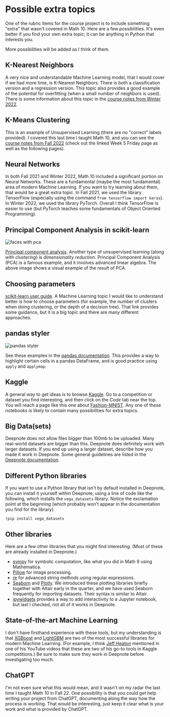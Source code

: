 # Possible extra topics

One of the rubric items for the course project is to include something "extra" that wasn't covered in Math 10.  Here are a few possibilities.  It's even better if you find your own extra topic; it can be anything in Python that interests you.

More possibilities will be added as I think of them.

## K-Nearest Neighbors

A very nice and understandable Machine Learning model, that I would cover if we had more time, is K-Nearest Neighbors.  There is both a classification version and a regression version.  This topic also provides a good example of the potential for overfitting (when a small number of neighbors is used).  There is some information about this topic in the [course notes from Winter 2022](https://christopherdavisuci.github.io/UCI-Math-10-W22/Week6/Week6-Wednesday.html).

## K-Means Clustering

This is an example of Unsupervised Learning (there are no "correct" labels provided).  I covered this last time I taught Math 10, and you can see the [course notes from Fall 2022](https://christopherdavisuci.github.io/UCI-Math-10-F22/Week5/Week5-Friday.html) (check out the linked Week 5 Friday page as well as the following pages).

## Neural Networks

In both Fall 2021 and Winter 2022, Math 10 included a significant portion on Neural Networks.  These are a fundamental (maybe the most fundamental) area of modern Machine Learning.  If you want to try learning about them, that would be a great extra topic.  In Fall 2021, we used the library TensorFlow (especially using the command `from tensorflow import keras`).  In Winter 2022, we used the library PyTorch.  Overall I think TensorFlow is easier to use (but PyTorch teaches some fundamentals of Object Oriented Programming).

## Principal Component Analysis in scikit-learn

![faces with pca](../images/pca.png)

[Principal component analysis](https://scikit-learn.org/stable/modules/decomposition.html#pca).  Another type of unsupervised learning (along with *clustering*) is *dimensionality reduction*.  Principal Component Analysis (PCA) is a famous example, and it involves advanced linear algebra.  The above image shows a visual example of the result of PCA.

## Choosing parameters

[scikit-learn user guide](https://scikit-learn.org/stable/tutorial/statistical_inference/model_selection.html).  A Machine Learning topic I would like to understand better is how to choose parameters (for example, the number of clusters when doing clustering, or the depth of a decision tree).  That link provides some guidance, but it is a big topic and there are many different approaches.

## pandas styler

![pandas styler](../images/styler.png)

See these examples in the [pandas documentation](https://pandas.pydata.org/pandas-docs/stable/user_guide/style.html#Styler-Functions).  This provides a way to highlight certain cells in a pandas DataFrame, and is good practice using `apply` and `applymap`.

## Kaggle

A general way to get ideas is to browse [Kaggle](https://www.kaggle.com/).  Go to a competition or dataset you find interesting, and then click on the *Code* tab near the top.  You will reach a page like this one about [Fashion-MNIST](https://www.kaggle.com/zalando-research/fashionmnist/code).  Any one of these notebooks is likely to contain many possibilities for extra topics.

## Big Data(sets)

Deepnote does not allow files bigger than 100mb to be uploaded.  Many real-world datasets are bigger than this.  Deepnote does definitely work with larger datasets.  If you end up using a larger dataset, describe how you made it work in Deepnote.  Some general guidelines are listed in the [Deepnote documentation](https://docs.deepnote.com/importing-and-exporing/importing-data-to-deepnote#uploading-files-to-deepnote).

## Different Python libraries

If you want to use a Python library that isn't by default installed in Deepnote, you can install it yourself within Deepnote, using a line of code like the following, which installs the `vega_datasets` library.  Notice the exclamation point at the beginning (which probably won't appear in the documentation you find for the library).
```
!pip install vega_datasets
```

## Other libraries
Here are a few other libraries that you might find interesting.  (Most of these are already installed in Deepnote.)
* [sympy](https://www.sympy.org/en/index.html) for symbolic computation, like what you did in Math 9 using Mathematica.
* [Pillow](https://pillow.readthedocs.io/en/stable/index.html) for image processing.
* [re](https://docs.python.org/3/library/re.html) for advanced string methods using regular expressions.
* [Seaborn](https://seaborn.pydata.org/) and [Plotly](https://plotly.com/python/plotly-express/).  We introduced these plotting libraries briefly together with Altair early in the quarter, and we have used Seaborn frequently for importing datasets.  Their syntax is similar to Altair.
* [ipywidgets](https://ipywidgets.readthedocs.io/en/latest/) provides a way to add interactivity to a Jupyter notebook, but last I checked, not all of it works in Deepnote.

## State-of-the-art Machine Learning
I don't have firsthand experience with these tools, but my understanding is that [XGBoost](https://xgboost.readthedocs.io/en/stable/python/index.html) and [LightGBM](https://lightgbm.readthedocs.io/en/latest/Python-Intro.html) are two of the most successful libraries for modern Machine Learning.  (For example, I think [Jeff Heaton](https://www.youtube.com/channel/UCR1-GEpyOPzT2AO4D_eifdw) mentioned in one of his YouTube videos that these are two of his go-to tools in Kaggle competitions.)  Be sure to make sure they work in Deepnote before investigating too much.

## ChatGPT
I'm not even sure what this would mean, and it wasn't on my radar the last time I taught Math 10 in Fall 22.  One possibility is that you could get help writing your project from ChatGPT, documenting along the way how the process is working.  That would be interesting, just keep it clear what is your work and what is provided by ChatGPT.